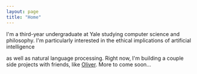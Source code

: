 ```yaml
---
layout: page
title: "Home"
---
```


I'm a third-year undergraduate at Yale studying computer science and philosophy. I'm particularly interested in the ethical implications of artificial intelligence

as well as natural language processing. Right now, I'm building a couple side projects with friends, like [Oliver](https://tryoliver.xyz). More to come soon...
